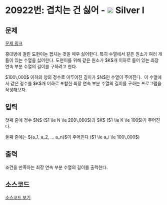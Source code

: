 # 20922번: 겹치는 건 싫어 - <img src="https://static.solved.ac/tier_small/10.svg" style="height:20px" /> Silver I

<!-- performance -->

<!-- 문제 제출 후 깃허브에 푸시를 했을 때 제출한 코드의 성능이 입력될 공간입니다.-->

<!-- end -->

## 문제

[문제 링크](https://boj.kr/20922)

<p>홍대병에 걸린 도현이는 겹치는 것을 매우&nbsp;싫어한다. 특히 수열에서 같은 원소가 여러 개 들어 있는 수열을 싫어한다. 도현이를 위해 같은 원소가 $K$개 이하로 들어 있는&nbsp;최장 연속 부분 수열의 길이를 구하려고 한다.</p>

<p>$100\,000$&nbsp;이하의 양의 정수로 이루어진 길이가 $N$인 수열이 주어진다.&nbsp; 이 수열에서 같은 정수를 $K$개 이하로 포함한 최장 연속 부분 수열의 길이를 구하는 프로그램을 작성해보자.</p>

## 입력

<p>첫째 줄에 정수 $N$&nbsp;($1 \le&nbsp;N&nbsp;\le&nbsp;200\,000$)과 $K$&nbsp;($1 \le&nbsp;K&nbsp;\le&nbsp;100$)가 주어진다.</p>

<p>둘째 줄에는 ${a_1, a_2, ... a_n}$이 주어진다&nbsp;($1 \le&nbsp;a_i&nbsp;\le 100\,000$)</p>

## 출력

<p>조건을 만족하는 최장 연속 부분 수열의 길이를 출력한다.</p>

## 소스코드

[소스코드 보기](겹치는%20건%20싫어.py)